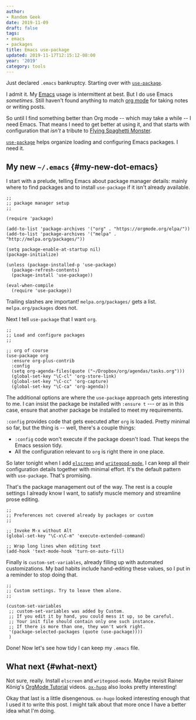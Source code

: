 ```yaml
---
author:
- Random Geek
date: 2019-11-09
draft: false
tags:
- emacs
- packages
title: Emacs use-package
updated: 2019-11-17T12:15:12-08:00
year: '2019'
category: tools
---
```


Just declared `.emacs` bankruptcy. Starting over with [`use-package`](https://github.com/jwiegley/use-package).

<!-- TEASER_END -->

I admit it. My [Emacs](/tags/emacs) usage is intermittent at best. But I do use
Emacs _sometimes_. Still haven't found anything to match [org mode](/tags/org) for
taking notes or writing posts.

So until I find something better than Org mode -- which may take a
while -- I need Emacs. That means I need to get better at using it,
and that starts with configuration that _isn't_ a tribute to [Flying
Spaghetti Monster](http://spaghettimonster.com/).

[`use-package`](https://github.com/jwiegley/use-package) helps organize loading and configuring Emacs packages. I need it.


## My new `~/.emacs` {#my-new-dot-emacs}

I start with a prelude, telling Emacs about package manager details:
mainly where to find packages and to install `use-package` if it isn't
already available.

```emacs-lisp
;;
;; package manager setup
;;

(require 'package)

(add-to-list 'package-archives '("org" . "https://orgmode.org/elpa/"))
(add-to-list 'package-archives '("melpa" . "http://melpa.org/packages/"))

(setq package-enable-at-startup nil)
(package-initialize)

(unless (package-installed-p 'use-package)
  (package-refresh-contents)
  (package-install 'use-package))

(eval-when-compile
  (require 'use-package))
```

<div class="note">
  <div></div>

Trailing slashes are important! `melpa.org/packages/` gets a
list. `melpa.org/packages` does not.

</div>

Next I tell `use-package` that I want `org`.

```emacs-lisp
;;
;; Load and configure packages
;;

;; org of course
(use-package org
  :ensure org-plus-contrib
  :config
  (setq org-agenda-files(quote ("~/Dropbox/org/agendas/tasks.org")))
  (global-set-key "\C-cl" 'org-store-link)
  (global-set-key "\C-cc" 'org-capture)
  (global-set-key "\C-ca" 'org-agenda))
```

The additional options are where the `use-package` approach gets
interesting to me. I can insist the package be installed with `:ensure
t` --- or as in this case, ensure that another package be installed to
meet my requirements.

`:config` provides code that gets executed after `org` is
loaded. Pretty minimal so far, but the thing is -- well, there's a
couple things:

-   `:config` code won't execute if the package doesn't load. That keeps
    the Emacs session tidy.
-   All the configuration relevant to `org` is right there in one place.

So later tonight when I add [`elscreen`](/2017/01/11/elscreen/) and [`writegood-mode`](/2017/08/06/emacs-writegood-mode/), I can keep
all their configuration details together with minimal effort. It's the
default pattern with `use-package`. That's promising.

That's the package management out of the way. The rest is a couple
settings I already know I want, to satisfy muscle memory and
streamline prose editing.

```emacs-lisp
;;
;; Preferences not covered already by packages or custom
;;

;; Invoke M-x without Alt
(global-set-key "\C-x\C-m" 'execute-extended-command)

;; Wrap long lines when editing text
(add-hook 'text-mode-hook 'turn-on-auto-fill)
```

Finally is `custom-set-variables`, already filling up with automated
customizations. My bad habits include hand-editing these values, so
I put in a reminder to stop doing that.

```emacs-lisp
;;
;; Custom settings. Try to leave them alone.
;;

(custom-set-variables
 ;; custom-set-variables was added by Custom.
 ;; If you edit it by hand, you could mess it up, so be careful.
 ;; Your init file should contain only one such instance.
 ;; If there is more than one, they won't work right.
 '(package-selected-packages (quote (use-package))))
 )
```

Done! Now let's see how tidy I can keep my `.emacs` file.


## What next {#what-next}

Not sure, really. Install `elscreen` and `writegood-mode`. Maybe
revisit Rainer König's [OrgMode Tutorial](https://www.youtube.com/playlist?list=PLVtKhBrRV%5FZkPnBtt%5FTD1Cs9PJlU0IIdE) videos. [`ox-hugo`](https://ox-hugo.scripter.co/) also looks
pretty interesting!

Okay that last is a little disengenous. `ox-hugo` looked interesting
enough that I used it to write this post. I might talk about that more
once I have a better idea what I'm doing.
